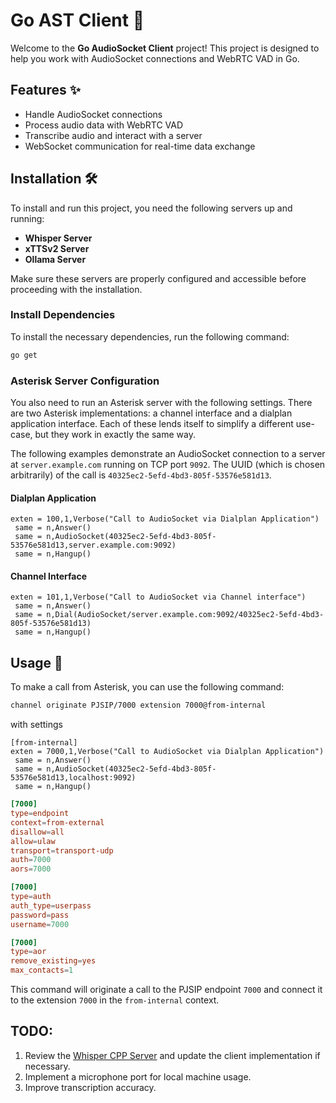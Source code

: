 # Go AST Client 📜
Welcome to the **Go AudioSocket Client** project! This project is designed to help you work with AudioSocket connections and WebRTC VAD in Go.

## Features ✨

- Handle AudioSocket connections
- Process audio data with WebRTC VAD
- Transcribe audio and interact with a server
- WebSocket communication for real-time data exchange

## Installation 🛠️

To install and run this project, you need the following servers up and running:

- **Whisper Server**
- **xTTSv2 Server**
- **Ollama Server**

Make sure these servers are properly configured and accessible before proceeding with the installation.

### Install Dependencies

To install the necessary dependencies, run the following command:

```sh
go get
```

### Asterisk Server Configuration

You also need to run an Asterisk server with the following settings. There are two Asterisk implementations: a channel interface and a dialplan application interface. Each of these lends itself to simplify a different use-case, but they work in exactly the same way.

The following examples demonstrate an AudioSocket connection to a server at `server.example.com` running on TCP port `9092`. The UUID (which is chosen arbitrarily) of the call is `40325ec2-5efd-4bd3-805f-53576e581d13`.

#### Dialplan Application

```asterisk
exten = 100,1,Verbose("Call to AudioSocket via Dialplan Application")
 same = n,Answer()
 same = n,AudioSocket(40325ec2-5efd-4bd3-805f-53576e581d13,server.example.com:9092)
 same = n,Hangup()
```

#### Channel Interface

```asterisk
exten = 101,1,Verbose("Call to AudioSocket via Channel interface")
 same = n,Answer()
 same = n,Dial(AudioSocket/server.example.com:9092/40325ec2-5efd-4bd3-805f-53576e581d13)
 same = n,Hangup()
```

## Usage 🚀

To make a call from Asterisk, you can use the following command:

```sh
channel originate PJSIP/7000 extension 7000@from-internal
```
with settings
```asterisk
[from-internal]
exten = 7000,1,Verbose("Call to AudioSocket via Dialplan Application")
 same = n,Answer()
 same = n,AudioSocket(40325ec2-5efd-4bd3-805f-53576e581d13,localhost:9092)
 same = n,Hangup()
```
```toml
[7000]
type=endpoint
context=from-external
disallow=all
allow=ulaw
transport=transport-udp
auth=7000
aors=7000

[7000]
type=auth
auth_type=userpass
password=pass
username=7000

[7000]
type=aor
remove_existing=yes
max_contacts=1
```
This command will originate a call to the PJSIP endpoint `7000` and connect it to the extension `7000` in the `from-internal` context.

## TODO:

1. Review the [Whisper CPP Server](https://github.com/litongjava/whisper-cpp-server) and update the client implementation if necessary.
2. Implement a microphone port for local machine usage.
3. Improve transcription accuracy.

